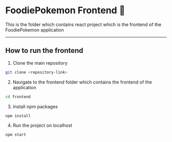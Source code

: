 # FoodiePokemon Frontend 🎃

This is the folder which contains react project which is the frontend of the FoodiePokemon application

---

## How to run the frontend
1. Clone the main repository
```bash
git clone <repository-link>
```

2. Navigate to the frontend folder which contains the frontend of the application
```bash
cd frontend
```

3. Install npm packages
```bash
npm install
```

4. Run the project on localhost
```bash
npm start
```